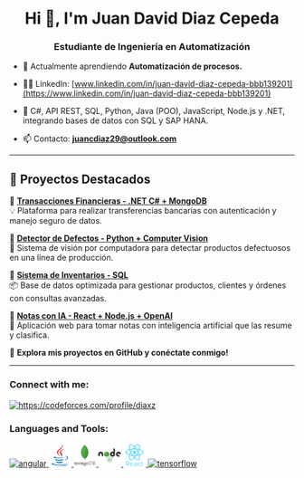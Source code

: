 <h1 align="center">Hi 👋, I'm Juan David Diaz Cepeda</h1>
<h3 align="center">Estudiante de Ingeniería en Automatización</h3>

- 🌱 Actualmente aprendiendo **Automatización de procesos.**  

- 👨‍💻 LinkedIn: [www.linkedin.com/in/juan-david-diaz-cepeda-bbb139201](https://www.linkedin.com/in/juan-david-diaz-cepeda-bbb139201)  

- 💬 C#, API REST, SQL, Python, Java (POO), JavaScript, Node.js y .NET, integrando bases de datos con SQL y SAP HANA.  

- 📫 Contacto: **juancdiaz29@outlook.com**  

---

## 🚀 Proyectos Destacados  

📌 **[Transacciones Financieras - .NET C# + MongoDB](https://github.com/Diaxz/Transferencias-Bancarias)**  
💡 Plataforma para realizar transferencias bancarias con autenticación y manejo seguro de datos.  

📌 **[Detector de Defectos - Python + Computer Vision](https://github.com/Diaxz/Detector-Defectos-CV)**  
🤖 Sistema de visión por computadora para detectar productos defectuosos en una línea de producción.  

📌 **[Sistema de Inventarios - SQL](https://github.com/Diaxz/Sistema-Inventarios-SQL)**  
📦 Base de datos optimizada para gestionar productos, clientes y órdenes con consultas avanzadas.  

📌 **[Notas con IA - React + Node.js + OpenAI](https://github.com/Diaxz/Notas-IA)**  
📝 Aplicación web para tomar notas con inteligencia artificial que las resume y clasifica.  

🌟 **Explora mis proyectos en GitHub y conéctate conmigo!**  

---

<h3 align="left">Connect with me:</h3>
<p align="left">
<a href="https://codeforces.com/profile/Diaxz" target="blank">
<img align="center" src="https://raw.githubusercontent.com/rahuldkjain/github-profile-readme-generator/master/src/images/icons/Social/codeforces.svg" alt="https://codeforces.com/profile/diaxz" height="30" width="40" />
</a>
</p>

<h3 align="left">Languages and Tools:</h3>
<p align="left">  
  <!-- Aquí van los iconos de tecnologías -->
  <a href="https://angular.io" target="_blank" rel="noreferrer">
    <img src="https://angular.io/assets/images/logos/angular/angular.svg" alt="angular" width="40" height="40"/> 
  </a> 
  <a href="https://www.java.com" target="_blank" rel="noreferrer">
    <img src="https://raw.githubusercontent.com/devicons/devicon/master/icons/java/java-original.svg" alt="java" width="40" height="40"/> 
  </a> 
  <a href="https://www.mongodb.com/" target="_blank" rel="noreferrer">
    <img src="https://raw.githubusercontent.com/devicons/devicon/master/icons/mongodb/mongodb-original-wordmark.svg" alt="mongodb" width="40" height="40"/> 
  </a> 
  <a href="https://nodejs.org" target="_blank" rel="noreferrer">
    <img src="https://raw.githubusercontent.com/devicons/devicon/master/icons/nodejs/nodejs-original-wordmark.svg" alt="nodejs" width="40" height="40"/> 
  </a> 
  <a href="https://reactjs.org/" target="_blank" rel="noreferrer">
    <img src="https://raw.githubusercontent.com/devicons/devicon/master/icons/react/react-original-wordmark.svg" alt="react" width="40" height="40"/> 
  </a> 
  <a href="https://www.tensorflow.org" target="_blank" rel="noreferrer">
    <img src="https://www.vectorlogo.zone/logos/tensorflow/tensorflow-icon.svg" alt="tensorflow" width="40" height="40"/> 
  </a> 
</p>

